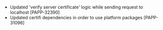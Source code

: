 * Updated 'verify server certificate' logic while sending request to localhost [PAPP-32390]
* Updated certifi dependencies in order to use platform packages [PAPP-31096]